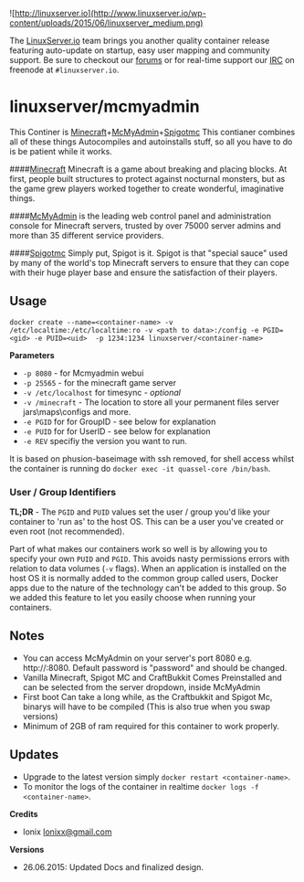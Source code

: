 ![http://linuxserver.io](http://www.linuxserver.io/wp-content/uploads/2015/06/linuxserver_medium.png)

The [LinuxServer.io](http://linuxserver.io) team brings you another quality container release featuring auto-update on startup, easy user mapping and community support. Be sure to checkout our [forums](http://forum.linuxserver.io) or for real-time support our [IRC](http://www.linuxserver.io/index.php/irc/) on freenode at `#linuxserver.io`.

# linuxserver/mcmyadmin

This Continer is [Minecraft](https://minecraft.net/)+[McMyAdmin](https://www.mcmyadmin.com/)+[Spigotmc](http://www.spigotmc.org/) This contianer combines all of these things Autocompiles and autoinstalls stuff, so all you have to do is be patient while it works. 


####[Minecraft](https://minecraft.net/)
Minecraft is a game about breaking and placing blocks. At first, people built structures to protect against nocturnal monsters, but as the game grew players worked together to create wonderful, imaginative things.

####[McMyAdmin](https://www.mcmyadmin.com/)
is the leading web control panel and administration console for Minecraft servers, trusted by over 75000 server admins and more than 35 different service providers.

####[Spigotmc](http://www.spigotmc.org/)
Simply put, Spigot is it. Spigot is that "special sauce" used by many of the world's top Minecraft servers to ensure that they can cope with their huge player base and ensure the satisfaction of their players.

## Usage

```
docker create --name=<container-name> -v /etc/localtime:/etc/localtime:ro -v <path to data>:/config -e PGID=<gid> -e PUID=<uid>  -p 1234:1234 linuxserver/<container-name>
```

**Parameters**

* `-p 8080` - for Mcmyadmin webui
* `-p 25565` - for the minecraft game server
* `-v /etc/localhost` for timesync - *optional*
* `-v /minecraft` - The location to store all your permanent files server jars\maps\configs and more. 
* `-e PGID` for for GroupID - see below for explanation
* `-e PUID` for for UserID - see below for explanation
* `-e REV` specifiy the version you want to run. 


It is based on phusion-baseimage with ssh removed, for shell access whilst the container is running do `docker exec -it quassel-core /bin/bash`.

### User / Group Identifiers

**TL;DR** - The `PGID` and `PUID` values set the user / group you'd like your container to 'run as' to the host OS. This can be a user you've created or even root (not recommended).

Part of what makes our containers work so well is by allowing you to specify your own `PUID` and `PGID`. This avoids nasty permissions errors with relation to data volumes (`-v` flags). When an application is installed on the host OS it is normally added to the common group called users, Docker apps due to the nature of the technology can't be added to this group. So we added this feature to let you easily choose when running your containers.

## Notes

* You can access McMyAdmin on your server's port 8080 e.g. http://<ip>:8080. Default password is "password" and should be changed.
* Vanilla Minecraft, Spigot MC and CraftBukkit Comes Preinstalled and can be selected from the server dropdown, inside McMyAdmin
* First boot Can take a long while, as the Craftbukkit and Spigot Mc, binarys will have to be compiled (This is also true when you swap versions)
* Minimum of 2GB of ram required for this container to work properly.


## Updates

* Upgrade to the latest version simply `docker restart <container-name>`.
* To monitor the logs of the container in realtime `docker logs -f <container-name>`.


**Credits**

* lonix <lonixx@gmail.com>


**Versions**


* 26.06.2015: Updated Docs and finalized design.